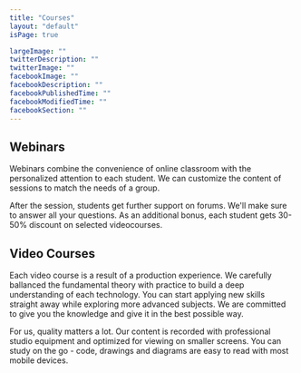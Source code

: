 ```yaml
---
title: "Courses"
layout: "default"
isPage: true

largeImage: ""
twitterDescription: ""
twitterImage: ""
facebookImage: ""
facebookDescription: ""
facebookPublishedTime: ""
facebookModifiedTime: ""
facebookSection: ""
---
```


Webinars
--------

Webinars combine the convenience of online classroom with the 
personalized attention to each student. We can customize the content 
of sessions to match the needs of a group. 

After the session, students get further support on forums. We'll make
sure to answer all your questions. As an additional bonus, each student
gets 30-50% discount on selected videocourses.

<div class="iconrow">
  <div class="icon js-intro-webinar"></div>
  <div class="icon node-intro-webinar"></div>
  <div class="icon git-intro-webinar"></div>
</div>

Video Courses
--------

Each video course is a result of a production experience. We carefully 
ballanced the fundamental theory with practice to build a deep 
understanding of each technology. You can start applying new skills 
straight away while exploring more advanced subjects. We are committed to
give you the knowledge and give it in the best possible way.

For us, quality matters a lot. Our content is 
recorded with professional studio equipment and optimized for 
viewing on smaller screens. You can study on the go - code, drawings 
and diagrams are easy to read with most mobile devices.


<div class="iconrow">
  <div class="icon js-intro-webinar"></div>
  <div class="icon node-intro-webinar"></div>
  <div class="icon git-intro-webinar"></div>
  <div class="icon js-intro-webinar"></div>
  <div class="icon node-intro-webinar"></div>
  <div class="icon git-intro-webinar"></div>
</div>
